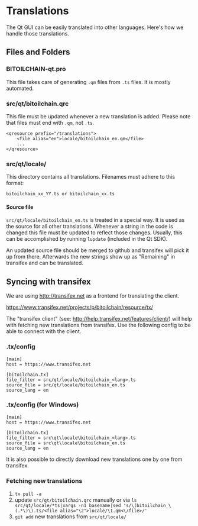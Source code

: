 Translations
============

The Qt GUI can be easily translated into other languages. Here's how we
handle those translations.

Files and Folders
-----------------

### BITOILCHAIN-qt.pro

This file takes care of generating `.qm` files from `.ts` files. It is mostly
automated.

### src/qt/bitoilchain.qrc

This file must be updated whenever a new translation is added. Please note that
files must end with `.qm`, not `.ts`.

    <qresource prefix="/translations">
        <file alias="en">locale/bitoilchain_en.qm</file>
        ...
    </qresource>

### src/qt/locale/

This directory contains all translations. Filenames must adhere to this format:

    bitoilchain_xx_YY.ts or bitoilchain_xx.ts

#### Source file

`src/qt/locale/bitoilchain_en.ts` is treated in a special way. It is used as the
source for all other translations. Whenever a string in the code is changed
this file must be updated to reflect those changes. Usually, this can be
accomplished by running `lupdate` (included in the Qt SDK).

An updated source file should be merged to github and transifex will pick it
up from there. Afterwards the new strings show up as "Remaining" in transifex
and can be translated.

Syncing with transifex
----------------------

We are using http://transifex.net as a frontend for translating the client.

https://www.transifex.net/projects/p/bitoilchain/resource/tx/

The "transifex client" (see: http://help.transifex.net/features/client/)
will help with fetching new translations from transifex. Use the following
config to be able to connect with the client.

### .tx/config

    [main]
    host = https://www.transifex.net

    [bitoilchain.tx]
    file_filter = src/qt/locale/bitoilchain_<lang>.ts
    source_file = src/qt/locale/bitoilchain_en.ts
    source_lang = en
    
### .tx/config (for Windows)

    [main]
    host = https://www.transifex.net

    [bitoilchain.tx]
    file_filter = src\qt\locale\bitoilchain_<lang>.ts
    source_file = src\qt\locale\bitoilchain_en.ts
    source_lang = en

It is also possible to directly download new translations one by one from transifex.

### Fetching new translations

1. `tx pull -a`
2. update `src/qt/bitoilchain.qrc` manually or via
   `ls src/qt/locale/*ts|xargs -n1 basename|sed 's/\(bitoilchain_\(.*\)\).ts/<file alias="\2">locale/\1.qm<\/file>/'`
3. `git add` new translations from `src/qt/locale/`
